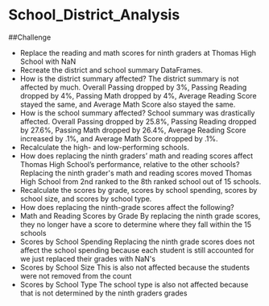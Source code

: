 # School_District_Analysis

##Challenge

- Replace the reading and math scores for ninth graders at Thomas High School with NaN
- Recreate the district and school summary DataFrames.
- How is the district summary affected?
    The district summary is not affected by much. Overall Passing dropped by 3%, Passing Reading dropped by 4%, Passing Math dropped by 4%, Average Reading Score stayed the same, and Average Math Score also stayed the same. 
- How is the school summary affected?
    School summary was drastically affected. Overall Passing dropped by 25.8%, Passing Reading dropped by 27.6%, Passing Math dropped by 26.4%, Average Reading Score increased by .1%, and Average Math Score dropped by .1%. 
- Recalculate the high- and low-performing schools.
- How does replacing the ninth graders’ math and reading scores affect Thomas High School’s performance, relative to the other schools?
    Replacing the ninth grader's math and reading scores moved Thomas High School from 2nd ranked to the 8th ranked school out of 15 schools. 
- Recalculate the scores by grade, scores by school spending, scores by school size, and scores by school type.
- How does replacing the ninth-grade scores affect the following?
- Math and Reading Scores by Grade
    By replacing the ninth grade scores, they no longer have a score to determine where they fall within the 15 schools
- Scores by School Spending
    Replacing the ninth grade scores does not affect the school spending because each student is still accounted for we just replaced their grades with NaN's 
- Scores by School Size
    This is also not affected because the students were not removed from the count
- Scores by School Type
    The school type is also not affected because that is not determined by the ninth graders grades
    